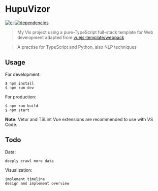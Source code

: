 # HupuVizor

[![ci](https://api.travis-ci.org/w1ndy/vue-webpack-ts-template.svg?branch=master)](https://travis-ci.org/w1ndy/vue-webpack-ts-template)
[![dependencies](https://david-dm.org/w1ndy/vue-webpack-ts-template.svg)](https://david-dm.org/w1ndy/vue-webpack-ts-template)

> My Vis project using a pure-TypeScript full-stack template for Web development adapted from [vuejs-template/webpack](https://github.com/vuejs-templates/webpack)

> A practise for TypeScript and Python, also NLP techniques

## Usage

For development:

```
$ npm install
$ npm run dev
```

For production:

```
$ npm run build
$ npm start
```

**Note:** Vetur and TSLint Vue extensions are recommended to use with VS Code.

## Todo

Data:

```
deeply crawl more data
```

Visualization:

```
implement timeline
design and implement overview 
```